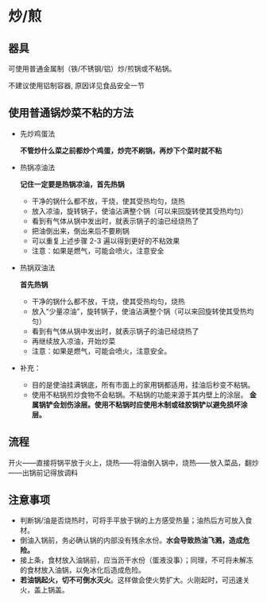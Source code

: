 # 炒/煎

## 器具

可使用普通金属制（铁/不锈钢/铝）炒/煎锅或不粘锅。

不建议使用铝制容器, 原因详见食品安全一节

## 使用普通锅炒菜不粘的方法

- 先炒鸡蛋法

  **不管炒什么菜之前都炒个鸡蛋，炒完不刷锅，再炒下个菜时就不粘**

- 热锅凉油法

  **记住一定要是热锅凉油，首先热锅**

  - 干净的锅什么都不放，干烧，使其受热均匀，烧热
  - 放入凉油，旋转锅子，使油沾满整个锅（可以来回旋转使其受热均匀）
  - 看到有气体从锅中发出时，就表示锅子的油已经烧热了
  - 把油倒出来，倒出来后不要刷锅
  - 可以重复上述步骤 2-3 遍以得到更好的不粘效果
  - 注意：如果是燃气，可能会喷火，注意安全

- 热锅双油法

  **首先热锅**
  - 干净的锅什么都不放，干烧，使其受热均匀，烧热
  - 放入“少量凉油”，旋转锅子，使油沾满整个锅（可以来回旋转使其受热均匀）
  - 看到有气体从锅中发出时，就表示锅子的油已经烧热了
  - 再继续放入凉油，开始炒菜
  - 注意：如果是燃气，可能会喷火，注意安全。

- 补充：

  - 目的是使油挂满锅底，所有市面上的家用锅都适用，挂油后秒变不粘锅。
  - 使用不粘锅煎炒食物不会粘锅。不粘锅的功能来源于其内壁上的涂层。
  **金属锅铲会划伤涂层。使用不粘锅时应使用木制或硅胶锅铲以避免损坏涂层。**

## 流程

开火——直接将锅平放于火上，烧热——将油倒入锅中，烧热——放入菜品，翻炒——出锅前记得放调料

## 注意事项

- 判断锅/油是否烧热时，可将手平放于锅的上方感受热量；油热后方可放入食材。
- 倒油入锅前，务必确认锅的内部没有残余水份。**水会导致热油飞溅，造成危险。**
- 接上条，食材放入油锅前，应当沥干水份（蛋液没事）；同理，不可将未解冻的食材放入油锅，以免冰化后造成危险。
- **若油锅起火，切不可倒水灭火**。这样做会使火势扩大。火刚起时，可迅速关火，盖上锅盖。
